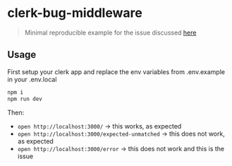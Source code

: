 # clerk-bug-middleware

> Minimal reproducible example for the issue discussed [here](https://github.com/clerkinc/clerk-next-app-router-starter/issues/2)

## Usage

First setup your clerk app and replace the env variables from .env.example in your .env.local

```sh
npm i
npm run dev
```

Then:

- `open http://localhost:3000/` -> this works, as expected
- `open http://localhost:3000/expected-unmatched` -> this does not work, as expected
- `open http://localhost:3000/error` -> this does not work and this is the issue
